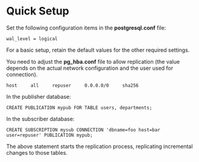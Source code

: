 # Quick Setup<a name="EN-US_TOPIC_0000001261641897"></a>

Set the following configuration items in the  **postgresql.conf**  file:

```
wal_level = logical
```

For a basic setup, retain the default values for the other required settings.

You need to adjust the  **pg\_hba.conf**  file to allow replication \(the value depends on the actual network configuration and the user used for connection\).

```
host     all     repuser     0.0.0.0/0     sha256
```

In the publisher database:

```
CREATE PUBLICATION mypub FOR TABLE users, departments;
```

In the subscriber database:

```
CREATE SUBSCRIPTION mysub CONNECTION 'dbname=foo host=bar user=repuser' PUBLICATION mypub;
```

The above statement starts the replication process, replicating incremental changes to those tables.

